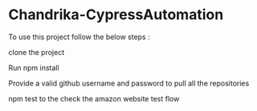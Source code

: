 # Chandrika-CypressAutomation

To use this project follow the below steps :

clone the project

Run npm install

Provide a valid github username and password to pull all the repositories

npm test to the check the amazon website test flow


